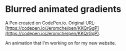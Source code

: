 # Blurred animated gradients

A Pen created on CodePen.io. Original URL: [https://codepen.io/Jeromche/pen/KKQrGgP](https://codepen.io/Jeromche/pen/KKQrGgP).

An animation that I'm working on for my new website.
